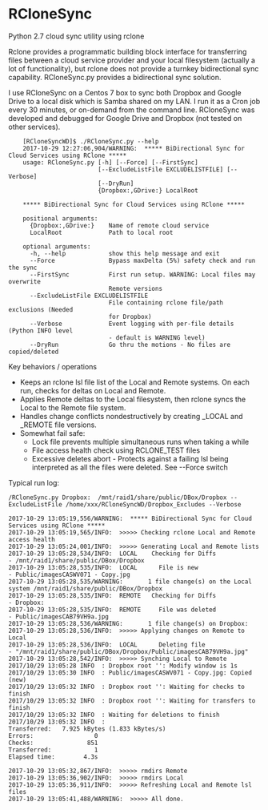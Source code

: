 # RCloneSync
Python 2.7 cloud sync utility using rclone

Rclone provides a programmatic building block interface for transferring files between a cloud service provider and your local filesystem (actually a lot of functionality), but rclone does not provide a turnkey bidirectional sync capability.  RCloneSync.py provides a bidirectional sync solution.

I use RCloneSync on a Centos 7 box to sync both Dropbox and Google Drive to a local disk which is Samba shared on my LAN.   I run it as a Cron job every 30 minutes, or on-demand from the command line.  RCloneSync was developed and debugged for Google Drive and Dropbox (not tested on other services).  
```
	[RCloneSyncWD]$ ./RCloneSync.py --help
	2017-10-29 12:27:06,904/WARNING:  ***** BiDirectional Sync for Cloud Services using RClone *****
	usage: RCloneSync.py [-h] [--Force] [--FirstSync]
						 [--ExcludeListFile EXCLUDELISTFILE] [--Verbose]
						 [--DryRun]
						 {Dropbox:,GDrive:} LocalRoot

	***** BiDirectional Sync for Cloud Services using RClone ***** 

	positional arguments:
	  {Dropbox:,GDrive:}    Name of remote cloud service
	  LocalRoot             Path to local root

	optional arguments:
	  -h, --help            show this help message and exit
	  --Force               Bypass maxDelta (5%) safety check and run the sync
	  --FirstSync           First run setup. WARNING: Local files may overwrite
							Remote versions
	  --ExcludeListFile EXCLUDELISTFILE
							File containing rclone file/path exclusions (Needed
							for Dropbox)
	  --Verbose             Event logging with per-file details (Python INFO level
							- default is WARNING level)
	  --DryRun              Go thru the motions - No files are copied/deleted
```	

Key behaviors / operations
-  Keeps an rclone lsl file list of the Local and Remote systems.  On each run, checks for deltas on Local and Remote.
-  Applies Remote deltas to the Local filesystem, then rclone syncs the Local to the Remote file system.
-  Handles change conflicts nondestructively by creating _LOCAL and _REMOTE file versions.
-  Somewhat fail safe:
	- Lock file prevents multiple simultaneous runs when taking a while
	- File access health check using RCLONE_TEST files
	- Excessive deletes abort - Protects against a failing lsl being interpreted as all the files were deleted.  See --Force switch

Typical run log:
```
/RCloneSync.py Dropbox:  /mnt/raid1/share/public/DBox/Dropbox --ExcludeListFile /home/xxx/RCloneSyncWD/Dropbox_Excludes --Verbose

2017-10-29 13:05:19,556/WARNING:  ***** BiDirectional Sync for Cloud Services using RClone *****
2017-10-29 13:05:19,565/INFO:  >>>>> Checking rclone Local and Remote access health
2017-10-29 13:05:24,001/INFO:  >>>>> Generating Local and Remote lists
2017-10-29 13:05:28,534/INFO:  LOCAL    Checking for Diffs                  - /mnt/raid1/share/public/DBox/Dropbox
2017-10-29 13:05:28,535/INFO:  LOCAL      File is new                       - Public/imagesCASWV071 - Copy.jpg
2017-10-29 13:05:28,535/WARNING:       1 file change(s) on the Local system /mnt/raid1/share/public/DBox/Dropbox
2017-10-29 13:05:28,535/INFO:  REMOTE   Checking for Diffs                  - Dropbox:
2017-10-29 13:05:28,535/INFO:  REMOTE     File was deleted                  - Public/imagesCAB79VH9a.jpg
2017-10-29 13:05:28,536/WARNING:       1 file change(s) on Dropbox:
2017-10-29 13:05:28,536/INFO:  >>>>> Applying changes on Remote to Local
2017-10-29 13:05:28,536/INFO:  LOCAL      Deleting file                     - "/mnt/raid1/share/public/DBox/Dropbox/Public/imagesCAB79VH9a.jpg" 
2017-10-29 13:05:28,542/INFO:  >>>>> Synching Local to Remote
2017/10/29 13:05:28 INFO  : Dropbox root '': Modify window is 1s
2017/10/29 13:05:30 INFO  : Public/imagesCASWV071 - Copy.jpg: Copied (new)
2017/10/29 13:05:32 INFO  : Dropbox root '': Waiting for checks to finish
2017/10/29 13:05:32 INFO  : Dropbox root '': Waiting for transfers to finish
2017/10/29 13:05:32 INFO  : Waiting for deletions to finish
2017/10/29 13:05:32 INFO  : 
Transferred:   7.925 kBytes (1.833 kBytes/s)
Errors:                 0
Checks:               851
Transferred:            1
Elapsed time:        4.3s

2017-10-29 13:05:32,867/INFO:  >>>>> rmdirs Remote
2017-10-29 13:05:36,902/INFO:  >>>>> rmdirs Local
2017-10-29 13:05:36,911/INFO:  >>>>> Refreshing Local and Remote lsl files
2017-10-29 13:05:41,488/WARNING:  >>>>> All done.
```

